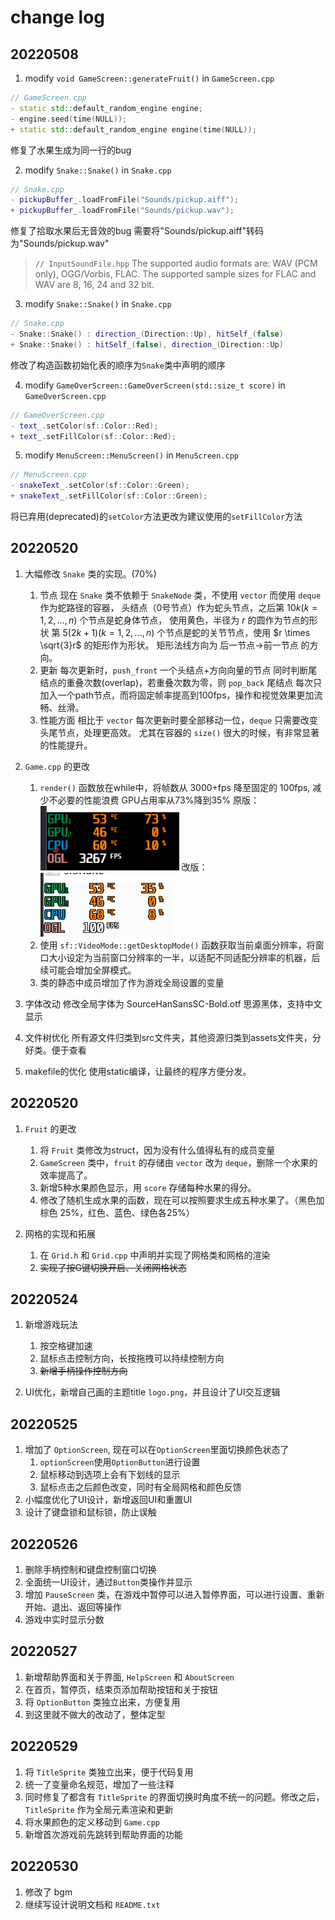 <!-- 
this change log is to log the difference from origin sfSnake on https://github.com/jhpy1024/sfSnake.git
-->

# change log

## 20220508

1. modify `void GameScreen::generateFruit()` in `GameScreen.cpp`
```c++
// GameScreen.cpp
- static std::default_random_engine engine;
- engine.seed(time(NULL));
+ static std::default_random_engine engine(time(NULL));
```
修复了水果生成为同一行的bug

2. modify `Snake::Snake()` in `Snake.cpp`
```c++
// Snake.cpp
- pickupBuffer_.loadFromFile("Sounds/pickup.aiff");
+ pickupBuffer_.loadFromFile("Sounds/pickup.wav");
```
修复了拾取水果后无音效的bug
需要将"Sounds/pickup.aiff"转码为"Sounds/pickup.wav"

> `// InputSoundFile.hpp`
> The supported audio formats are: WAV (PCM only), OGG/Vorbis, FLAC.
> The supported sample sizes for FLAC and WAV are 8, 16, 24 and 32 bit.

3. modify `Snake::Snake()` in `Snake.cpp`
```c++
// Snake.cpp
- Snake::Snake() : direction_(Direction::Up), hitSelf_(false)
+ Snake::Snake() : hitSelf_(false), direction_(Direction::Up)
```
修改了构造函数初始化表的顺序为`Snake`类中声明的顺序

4. modify `GameOverScreen::GameOverScreen(std::size_t score)` in `GameOverScreen.cpp`

```c++ 
// GameOverScreen.cpp
- text_.setColor(sf::Color::Red);
+ text_.setFillColor(sf::Color::Red);
```

5. modify `MenuScreen::MenuScreen()` in `MenuScreen.cpp`
```c++ 
// MenuScreen.cpp
- snakeText_.setColor(sf::Color::Green);
+ snakeText_.setFillColor(sf::Color::Green);
```
将已弃用(deprecated)的`setColor`方法更改为建议使用的`setFillColor`方法

## 20220520

1. 大幅修改 `Snake` 类的实现。(70%)
    1. 节点
    现在 `Snake` 类不依赖于 `SnakeNode` 类，不使用 `vector` 而使用 `deque` 作为蛇路径的容器，
    头结点（0号节点）作为蛇头节点，之后第 $10k (k = 1, 2, ... , n)$ 个节点是蛇身体节点，
    使用黄色，半径为 $r$ 的圆作为节点的形状
    第 $5(2k+1) (k = 1, 2, ... , n)$ 个节点是蛇的关节节点，使用 $r \times \sqrt{3}r$ 的矩形作为形状。
    矩形法线方向为 后一节点->前一节点 的方向。
    2. 更新
    每次更新时，`push_front` 一个头结点+方向向量的节点
    同时判断尾结点的重叠次数(overlap)，若重叠次数为零，则 `pop_back` 尾结点
    每次只加入一个path节点，而将固定帧率提高到100fps，操作和视觉效果更加流畅、丝滑。
    3. 性能方面
    相比于 `vector` 每次更新时要全部移动一位，`deque` 只需要改变头尾节点，处理更高效。
    尤其在容器的 `size()` 很大的时候，有非常显著的性能提升。

2. `Game.cpp` 的更改
    1. `render()` 函数放在while中，将帧数从 3000+fps 降至固定的 100fps, 减少不必要的性能浪费
    GPU占用率从73%降到35%
    原版：
    ![占用率](image/原版的占用率.png "原版的占用率")
    改版：
    ![占用率2](image/改版的占用率.png "改版的占用率")
    2. 使用 `sf::VideoMode::getDesktopMode()` 函数获取当前桌面分辨率，将窗口大小设定为当前窗口分辨率的一半，以适配不同适配分辨率的机器，后续可能会增加全屏模式。
    3. 类的静态中成员增加了作为游戏全局设置的变量

3. 字体改动
   修改全局字体为 SourceHanSansSC-Bold.otf 思源黑体，支持中文显示

4. 文件树优化
   所有源文件归类到src文件夹，其他资源归类到assets文件夹，分好类。便于查看

5. makefile的优化
   使用static编译，让最终的程序方便分发。

## 20220520

1. `Fruit` 的更改
    1. 将 `Fruit` 类修改为struct，因为没有什么值得私有的成员变量
    2. `GameScreen` 类中，`fruit` 的存储由 `vector` 改为 `deque`，删除一个水果的效率提高了。
    3. 新增5种水果颜色显示，用 `score` 存储每种水果的得分。
    4. 修改了随机生成水果的函数，现在可以按照要求生成五种水果了。（黑色加棕色 25%，红色、蓝色、绿色各25%）

2. 网格的实现和拓展
    1. 在 `Grid.h` 和 `Grid.cpp` 中声明并实现了网格类和网格的渲染
    2. ~~实现了按G键切换开启、关闭网格状态~~

## 20220524

1. 新增游戏玩法
    1. 按空格键加速
    2. 鼠标点击控制方向，长按拖拽可以持续控制方向
    3. ~~新增手柄操作控制方向~~

2. UI优化，新增自己画的主题title `logo.png`，并且设计了UI交互逻辑

## 20220525

1. 增加了 `OptionScreen`, 现在可以在`OptionScreen`里面切换颜色状态了
   1. `optionScreen`使用`OptionButton`进行设置
   2. 鼠标移动到选项上会有下划线的显示
   3. 鼠标点击之后颜色改变，同时有全局网格和颜色反馈
2. 小幅度优化了UI设计，新增返回UI和重置UI
3. 设计了键盘锁和鼠标锁，防止误触

## 20220526

1. 删除手柄控制和键盘控制窗口切换
2. 全面统一UI设计，通过`Button`类操作并显示
3. 增加 `PauseScreen` 类，在游戏中暂停可以进入暂停界面，可以进行设置、重新开始、退出、返回等操作
4. 游戏中实时显示分数

## 20220527

1. 新增帮助界面和关于界面, `HelpScreen` 和 `AboutScreen`
2. 在首页，暂停页，结束页添加帮助按钮和关于按钮
3. 将 `OptionButton` 类独立出来，方便复用
4. 到这里就不做大的改动了，整体定型

## 20220529

1. 将 `TitleSprite` 类独立出来，便于代码复用
2. 统一了变量命名规范，增加了一些注释
3. 同时修复了都含有 `TitleSprite` 的界面切换时角度不统一的问题。修改之后，`TitleSprite` 作为全局元素渲染和更新
4. 将水果颜色的定义移动到 `Game.cpp`
5. 新增首次游戏前先跳转到帮助界面的功能

## 20220530

1. 修改了 bgm
2. 继续写设计说明文档和 `README.txt` 
